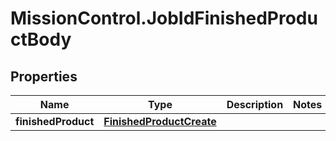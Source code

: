 # MissionControl.JobIdFinishedProductBody

## Properties
Name | Type | Description | Notes
------------ | ------------- | ------------- | -------------
**finishedProduct** | [**FinishedProductCreate**](FinishedProductCreate.md) |  | 
